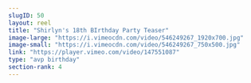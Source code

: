 ```yaml
---
slugID: 50 
layout: reel
title: "Shirlyn's 18th BIrthday Party Teaser"
image-large: "https://i.vimeocdn.com/video/546249267_1920x700.jpg"
image-small: "https://i.vimeocdn.com/video/546249267_750x500.jpg"
link: "https://player.vimeo.com/video/147551087"
type: "avp birthday"
section-rank: 4
---
```

